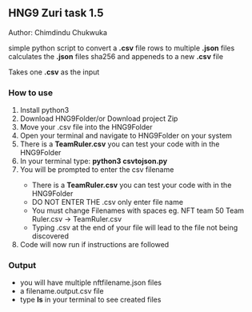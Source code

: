 <h2>HNG9 Zuri task 1.5</h2>
<p>Author: Chimdindu Chukwuka</p>

<p>simple python script to convert a <b>.csv</b> file rows to multiple <b>.json</b> files
calculates the <b>.json</b> files sha256 and appeneds to a new <b>.csv</b> file</p>
<p>Takes one <b>.csv</b> as the input</p>

<h3>How to use</h3>
<ol>
<li>Install python3</li>
<li>Download HNG9Folder/or Download project Zip</li>
<li>Move your .csv file into the HNG9Folder</li>
<li>Open your terminal and navigate to HNG9Folder on your system</li>
<li>There is a <b>TeamRuler.csv</b> you can test your code with in the HNG9Folder</li>
<li>In your terminal type: <b>python3 csvtojson.py</b></li>
<li>You will be prompted to enter the csv filename</li>
<ul>
<li>There is a <b>TeamRuler.csv</b> you can test your code with in the HNG9Folder</li>
<li>DO NOT ENTER THE .csv only enter file name</li>
<li>You must change Filenames with spaces eg. NFT team 50 Team Ruler.csv -> TeamRuler.csv</li>
<li>Typing .csv at the end of your file will lead to the file not being discovered</li>
</ul>
<li>Code will now run if instructions are followed </li>
</ol>

<h3>Output</h3>
<ul>
<li>you will have multiple nftfilename.json files</li>
<li>a filename.output.csv file</li>
<li>type <b>ls</b> in your terminal to see created files
</ul>
